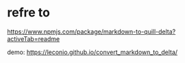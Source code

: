 # refre to

https://www.npmjs.com/package/markdown-to-quill-delta?activeTab=readme

demo: https://leconio.github.io/convert_markdown_to_delta/

